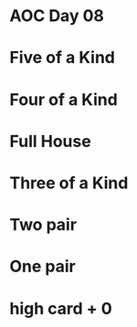 # AOC Day 08

# Five of a Kind 
# Four of a Kind
# Full House
# Three of a Kind
# Two pair
# One pair 
# high card + 0